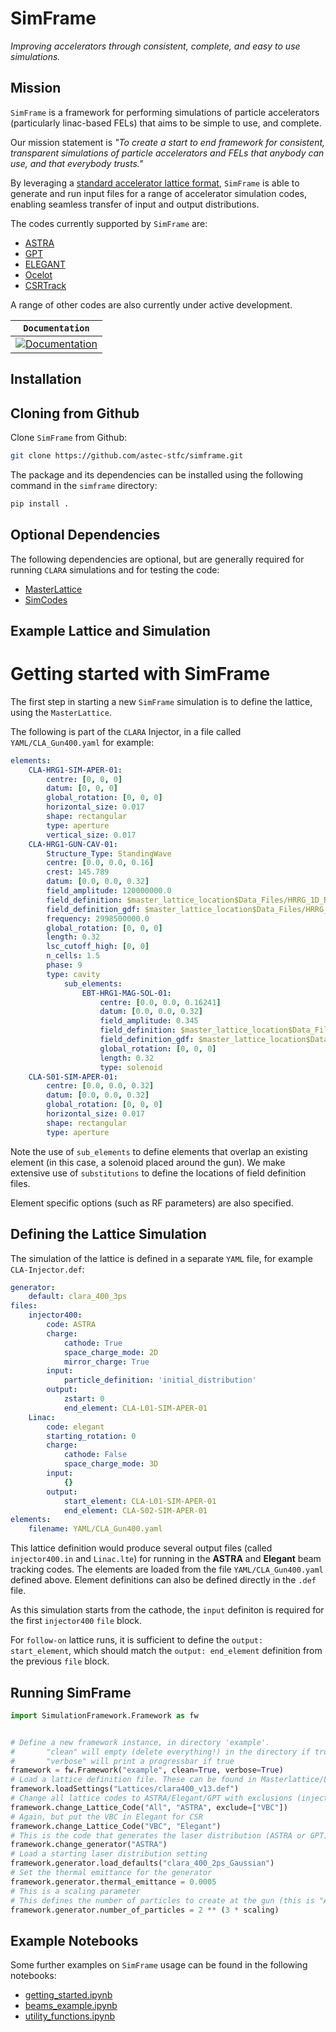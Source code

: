 # SimFrame
*Improving accelerators through consistent, complete, and easy to use simulations.*

## Mission
`SimFrame` is a framework for performing simulations of particle accelerators (particularly linac-based FELs) that aims to be simple to use, and complete.

Our mission statement is *"To create a start to end framework for consistent, transparent simulations of particle accelerators and FELs that anybody can use, and that everybody trusts."*

By leveraging a [standard accelerator lattice format](https://github.com/astec-stfc/masterlattice.git), `SimFrame` is able to generate and run input files for a range of accelerator simulation codes, enabling seamless transfer of input and output distributions. 

The codes currently supported by `SimFrame` are:

* [ASTRA](https://www.desy.de/~mpyflo/)
* [GPT](https://pulsar.nl/)
* [ELEGANT](https://www.aps.anl.gov/Accelerator-Operations-Physics/Software)
* [Ocelot](https://github.com/ocelot-collab/ocelot)
* [CSRTrack](https://www.desy.de/xfel-beam/csrtrack/)

A range of other codes are also currently under active development. 

**`Documentation`** |
------------------- |
[![Documentation](https://img.shields.io/badge/simframe-documentation-blue.svg)](https://acceleratorsimframe.readthedocs.io/)  |

## Installation

Cloning from Github
-------------------

Clone `SimFrame` from Github:

```bash
git clone https://github.com/astec-stfc/simframe.git
```

The package and its dependencies can be installed using the following command in the `simframe` directory:

```bash
pip install .
```
    
Optional Dependencies
---------------------

The following dependencies are optional, but are generally required for running ``CLARA`` simulations and for testing the code:

* [MasterLattice](https://github.com/astec-stfc/masterlattice.git)
* [SimCodes](https://github.com/astec-stfc/simcodes.git)

## Example Lattice and Simulation

Getting started with SimFrame
=============================

The first step in starting a new `SimFrame` simulation is to define the lattice, using the `MasterLattice`.

The following is part of the ``CLARA`` Injector, in a file  called ``YAML/CLA_Gun400.yaml`` for example:

```yaml
elements:
    CLA-HRG1-SIM-APER-01:
        centre: [0, 0, 0]
        datum: [0, 0, 0]
        global_rotation: [0, 0, 0]
        horizontal_size: 0.017
        shape: rectangular
        type: aperture
        vertical_size: 0.017
    CLA-HRG1-GUN-CAV-01:
        Structure_Type: StandingWave
        centre: [0.0, 0.0, 0.16]
        crest: 145.789
        datum: [0.0, 0.0, 0.32]
        field_amplitude: 120000000.0
        field_definition: $master_lattice_location$Data_Files/HRRG_1D_RF.dat
        field_definition_gdf: $master_lattice_location$Data_Files/HRRG_1D_RF.gdf
        frequency: 2998500000.0
        global_rotation: [0, 0, 0]
        length: 0.32
        lsc_cutoff_high: [0, 0]
        n_cells: 1.5
        phase: 9
        type: cavity
            sub_elements:
                EBT-HRG1-MAG-SOL-01:
                    centre: [0.0, 0.0, 0.16241]
                    datum: [0.0, 0.0, 0.32]
                    field_amplitude: 0.345
                    field_definition: $master_lattice_location$Data_Files/HRRG_combined_sols_100mm_onaxis.dat
                    field_definition_gdf: $master_lattice_location$Data_Files/HRRG_combined_sols_100mm_onaxis.gdf
                    global_rotation: [0, 0, 0]
                    length: 0.32
                    type: solenoid
    CLA-S01-SIM-APER-01:
        centre: [0.0, 0.0, 0.32]
        datum: [0.0, 0.0, 0.32]
        global_rotation: [0, 0, 0]
        horizontal_size: 0.017
        shape: rectangular
        type: aperture
```

Note the use of ``sub_elements`` to define elements that overlap an existing element (in this case, a solenoid placed around the gun). 
We make extensive use of `substitutions` to define the locations of field definition files.

Element specific options (such as RF parameters) are also specified.

Defining the Lattice Simulation
-------------------------------

The simulation of the lattice is defined in a separate ``YAML`` file, for example ``CLA-Injector.def``:

```yaml
generator:
    default: clara_400_3ps
files:
    injector400:
        code: ASTRA
        charge:
            cathode: True
            space_charge_mode: 2D
            mirror_charge: True
        input:
            particle_definition: 'initial_distribution'
        output:
            zstart: 0
            end_element: CLA-L01-SIM-APER-01
    Linac:
        code: elegant
        starting_rotation: 0
        charge:
            cathode: False
            space_charge_mode: 3D
        input:
            {}
        output:
            start_element: CLA-L01-SIM-APER-01
            end_element: CLA-S02-SIM-APER-01
elements:
    filename: YAML/CLA_Gun400.yaml
```

This lattice definition would produce several output files (called ``injector400.in`` and ``Linac.lte``) for running in the **ASTRA** and **Elegant** beam tracking codes.
The elements are loaded from the file ``YAML/CLA_Gun400.yaml`` defined above. Element definitions can also be defined directly in the ``.def`` file.

As this simulation starts from the cathode, the ``input`` definiton is required for the first `injector400` ``file`` block. 

For `follow-on` lattice runs, it is sufficient to define the ``output: start_element``, which should match the ``output: end_element`` definition 
from the previous ``file`` block.


Running SimFrame
----------------

```python
import SimulationFramework.Framework as fw


# Define a new framework instance, in directory 'example'.
#       "clean" will empty (delete everything!) in the directory if true
#       "verbose" will print a progressbar if true
framework = fw.Framework("example", clean=True, verbose=True)
# Load a lattice definition file. These can be found in Masterlattice/Lattices by default.
framework.loadSettings("Lattices/clara400_v13.def")
# Change all lattice codes to ASTRA/Elegant/GPT with exclusions (injector can not be done in Elegant)
framework.change_Lattice_Code("All", "ASTRA", exclude=["VBC"])
# Again, but put the VBC in Elegant for CSR
framework.change_Lattice_Code("VBC", "Elegant")
# This is the code that generates the laser distribution (ASTRA or GPT)
framework.change_generator("ASTRA")
# Load a starting laser distribution setting
framework.generator.load_defaults("clara_400_2ps_Gaussian")
# Set the thermal emittance for the generator
framework.generator.thermal_emittance = 0.0005
# This is a scaling parameter
# This defines the number of particles to create at the gun (this is "ASTRA generator" which creates distributions)
framework.generator.number_of_particles = 2 ** (3 * scaling)
```

Example Notebooks
-----------------

Some further examples on `SimFrame` usage can be found in the following notebooks:

* [getting_started.ipynb](./examples/notebooks/getting_started.ipynb)
* [beams_example.ipynb](./examples/notebooks/beams_example.ipynb)
* [utility_functions.ipynb](./examples/notebooks/utility_functions.ipynb)
